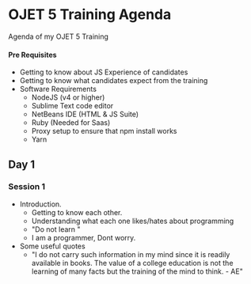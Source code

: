 # OJET 5 Training Agenda
Agenda of my OJET 5 Training

#### Pre Requisites
* Getting to know about JS Experience of candidates
* Getting to know what candidates expect from the training
* Software Requirements
  - NodeJS (v4 or higher)
  - Sublime Text code editor
  - NetBeans IDE (HTML & JS Suite)
  - Ruby (Needed for Saas)
  - Proxy setup to ensure that npm install works
  - Yarn

## Day 1
### Session 1
* Introduction.
  - Getting to know each other.
  - Understanding what each one likes/hates about programming
  - "Do not learn "
  - I am a programmer, Dont worry.
* Some useful quotes
  - "I do not carry such information in my mind since it is readily available in books. The value of a college education is not the learning of many facts but the training of the mind to think. - AE"